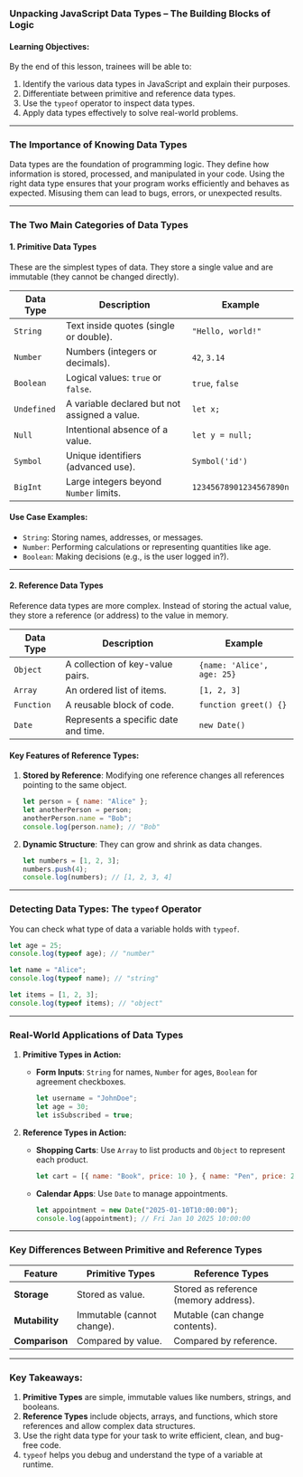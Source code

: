 ### **Unpacking JavaScript Data Types – The Building Blocks of Logic**  

#### **Learning Objectives:**

By the end of this lesson, trainees will be able to:

1. Identify the various data types in JavaScript and explain their purposes.
2. Differentiate between primitive and reference data types.
3. Use the `typeof` operator to inspect data types.
4. Apply data types effectively to solve real-world problems.

---

### **The Importance of Knowing Data Types**  
Data types are the foundation of programming logic. They define how information is stored, processed, and manipulated in your code. Using the right data type ensures that your program works efficiently and behaves as expected. Misusing them can lead to bugs, errors, or unexpected results.  

---

### **The Two Main Categories of Data Types**  

#### **1. Primitive Data Types**  
These are the simplest types of data. They store a single value and are immutable (they cannot be changed directly).  

| **Data Type** | **Description** | **Example** |  
|---------------|-----------------|-------------|  
| `String`      | Text inside quotes (single or double). | `"Hello, world!"` |  
| `Number`      | Numbers (integers or decimals). | `42`, `3.14` |  
| `Boolean`     | Logical values: `true` or `false`. | `true`, `false` |  
| `Undefined`   | A variable declared but not assigned a value. | `let x;` |  
| `Null`        | Intentional absence of a value. | `let y = null;` |  
| `Symbol`      | Unique identifiers (advanced use). | `Symbol('id')` |  
| `BigInt`      | Large integers beyond `Number` limits. | `12345678901234567890n` |  

#### **Use Case Examples:**  
- `String`: Storing names, addresses, or messages.  
- `Number`: Performing calculations or representing quantities like age.  
- `Boolean`: Making decisions (e.g., is the user logged in?).  

---

#### **2. Reference Data Types**  
Reference data types are more complex. Instead of storing the actual value, they store a reference (or address) to the value in memory.  

| **Data Type** | **Description** | **Example** |  
|---------------|-----------------|-------------|  
| `Object`      | A collection of key-value pairs. | `{name: 'Alice', age: 25}` |  
| `Array`       | An ordered list of items. | `[1, 2, 3]` |  
| `Function`    | A reusable block of code. | `function greet() {}` |  
| `Date`        | Represents a specific date and time. | `new Date()` |  

#### **Key Features of Reference Types:**  
1. **Stored by Reference**: Modifying one reference changes all references pointing to the same object.  
   ```javascript
   let person = { name: "Alice" };  
   let anotherPerson = person;  
   anotherPerson.name = "Bob";  
   console.log(person.name); // "Bob"  
   ```  
2. **Dynamic Structure**: They can grow and shrink as data changes.  
   ```javascript
   let numbers = [1, 2, 3];  
   numbers.push(4);  
   console.log(numbers); // [1, 2, 3, 4]  
   ```  

---

### **Detecting Data Types: The `typeof` Operator**  
You can check what type of data a variable holds with `typeof`.  

```javascript
let age = 25;  
console.log(typeof age); // "number"  

let name = "Alice";  
console.log(typeof name); // "string"  

let items = [1, 2, 3];  
console.log(typeof items); // "object"  
```  

---

### **Real-World Applications of Data Types**  

1. **Primitive Types in Action:**  
   - **Form Inputs**: `String` for names, `Number` for ages, `Boolean` for agreement checkboxes.  
     ```javascript
     let username = "JohnDoe";  
     let age = 30;  
     let isSubscribed = true;  
     ```  

2. **Reference Types in Action:**  
   - **Shopping Carts**: Use `Array` to list products and `Object` to represent each product.  
     ```javascript
     let cart = [{ name: "Book", price: 10 }, { name: "Pen", price: 2 }];  
     ```  

   - **Calendar Apps**: Use `Date` to manage appointments.  
     ```javascript
     let appointment = new Date("2025-01-10T10:00:00");  
     console.log(appointment); // Fri Jan 10 2025 10:00:00  
     ```  

---

### **Key Differences Between Primitive and Reference Types**  

| **Feature**            | **Primitive Types**               | **Reference Types**            |  
|-------------------------|------------------------------------|---------------------------------|  
| **Storage**             | Stored as value.                 | Stored as reference (memory address). |  
| **Mutability**          | Immutable (cannot change).       | Mutable (can change contents). |  
| **Comparison**          | Compared by value.               | Compared by reference.          |  

---

### **Key Takeaways:**  
1. **Primitive Types** are simple, immutable values like numbers, strings, and booleans.  
2. **Reference Types** include objects, arrays, and functions, which store references and allow complex data structures.  
3. Use the right data type for your task to write efficient, clean, and bug-free code.  
4. `typeof` helps you debug and understand the type of a variable at runtime.  
